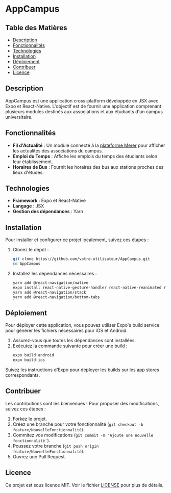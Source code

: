 # AppCampus

## Table des Matières
- [Description](#description)
- [Fonctionnalités](#fonctionnalités)
- [Technologies](#technologies)
- [Installation](#installation)
- [Déploiement](#déploiement)
- [Contribuer](#contribuer)
- [Licence](#licence)

## Description
AppCampus est une application cross-platform développée en JSX avec Expo et React-Native. L'objectif est de fournir une application comprenant plusieurs modules destinés aux associations et aux étudiants d'un campus universitaire.

## Fonctionnalités
- **Fil d'Actualité** : Un module connecté à la [plateforme Merer](https://github.com/morgandiverrez/merer) pour afficher les actualités des associations du campus.
- **Emploi du Temps** : Affiche les emplois du temps des étudiants selon leur établissement.
- **Horaires de Bus** : Fournit les horaires des bus aux stations proches des lieux d'études.

## Technologies
- **Framework** : Expo et React-Native
- **Langage** : JSX
- **Gestion des dépendances** : Yarn

## Installation
Pour installer et configurer ce projet localement, suivez ces étapes :

1. Clonez le dépôt :
    ```bash
    git clone https://github.com/votre-utilisateur/AppCampus.git
    cd AppCampus
    ```

2. Installez les dépendances nécessaires :
    ```bash
    yarn add @react-navigation/native
    expo install react-native-gesture-handler react-native-reanimated react-native-screens react-native-safe-area-context @react-native-community/masked-view
    yarn add @react-navigation/stack
    yarn add @react-navigation/bottom-tabs
    ```

## Déploiement
Pour déployer cette application, vous pouvez utiliser Expo's build service pour générer les fichiers nécessaires pour iOS et Android.

1. Assurez-vous que toutes les dépendances sont installées.
2. Exécutez la commande suivante pour créer une build :
    ```bash
    expo build:android
    expo build:ios
    ```

Suivez les instructions d'Expo pour déployer les builds sur les app stores correspondants.

## Contribuer
Les contributions sont les bienvenues ! Pour proposer des modifications, suivez ces étapes :

1. Forkez le projet.
2. Créez une branche pour votre fonctionnalité (`git checkout -b feature/NouvelleFonctionnalité`).
3. Commitez vos modifications (`git commit -m 'Ajoute une nouvelle fonctionnalité'`).
4. Poussez votre branche (`git push origin feature/NouvelleFonctionnalité`).
5. Ouvrez une Pull Request.

## Licence
Ce projet est sous licence MIT. Voir le fichier [LICENSE](LICENSE) pour plus de détails.
